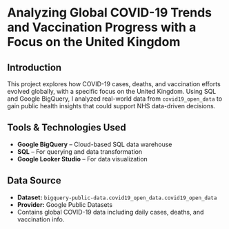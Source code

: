 # Analyzing Global COVID-19 Trends and Vaccination Progress with a Focus on the United Kingdom

## Introduction

This project explores how COVID-19 cases, deaths, and vaccination efforts evolved globally, with a specific focus on the United Kingdom. Using SQL and Google BigQuery, I analyzed real-world data from `covid19_open_data` to gain public health insights that could support NHS data-driven decisions.

## Tools & Technologies Used

- **Google BigQuery** – Cloud-based SQL data warehouse
- **SQL** – For querying and data transformation
- **Google Looker Studio** – For data visualization

## Data Source

- **Dataset:** `bigquery-public-data.covid19_open_data.covid19_open_data`
- **Provider:** Google Public Datasets
- Contains global COVID-19 data including daily cases, deaths, and vaccination info.
